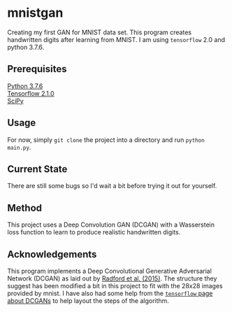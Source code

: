 # mnistgan
Creating my first GAN for MNIST data set. This program creates handwritten digits after learning from MNIST. I am using `tensorflow` 2.0 and python 3.7.6.

## Prerequisites
[Python 3.7.6](https://www.python.org/downloads/release/python-376/)  
[Tensorflow 2.1.0](https://www.tensorflow.org/install/pip)  
[SciPy](https://scipy.org/install.html)  

## Usage
For now, simply `git clone` the project into a directory and run `python main.py`.

## Current State
There are still some bugs so I'd wait a bit before trying it out for yourself.

## Method
This project uses a Deep Convolution GAN (DCGAN) with a Wasserstein loss function to learn to produce realistic handwritten digits.

## Acknowledgements
This program implements a Deep Convolutional Generative Adversarial Network (DCGAN) as laid out by [Radford et al. (2015)](https://arxiv.org/abs/1511.06434v2). The structure they suggest has been modified a bit in this project to fit with the 28x28 images provided by mnist. I have also had some help from the [`tensorflow` page about DCGANs](https://www.tensorflow.org/tutorials/generative/dcgan) to help layout the steps of the algorithm.